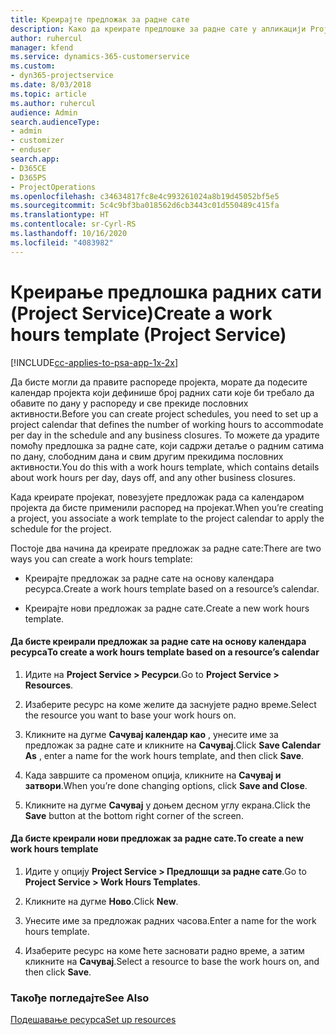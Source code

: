 ```yaml
---
title: Креирајте предложак за радне сате
description: Како да креирате предлошке за радне сате у апликацији Project Service
author: ruhercul
manager: kfend
ms.service: dynamics-365-customerservice
ms.custom:
- dyn365-projectservice
ms.date: 8/03/2018
ms.topic: article
ms.author: ruhercul
audience: Admin
search.audienceType:
- admin
- customizer
- enduser
search.app:
- D365CE
- D365PS
- ProjectOperations
ms.openlocfilehash: c34634817fc8e4c993261024a8b19d45052bf5e5
ms.sourcegitcommit: 5c4c9bf3ba018562d6cb3443c01d550489c415fa
ms.translationtype: HT
ms.contentlocale: sr-Cyrl-RS
ms.lasthandoff: 10/16/2020
ms.locfileid: "4083982"
---
```

# <a name="create-a-work-hours-template-project-service"></a><span data-ttu-id="08eeb-103">Креирање предлошка радних сати (Project Service)</span><span class="sxs-lookup"><span data-stu-id="08eeb-103">Create a work hours template (Project Service)</span></span>

[!INCLUDE[cc-applies-to-psa-app-1x-2x](../includes/cc-applies-to-psa-app-1x-2x.md)]

<span data-ttu-id="08eeb-104">Да бисте могли да правите распореде пројекта, морате да подесите календар пројекта који дефинише број радних сати које би требало да обавите по дану у распореду и све прекиде пословних активности.</span><span class="sxs-lookup"><span data-stu-id="08eeb-104">Before you can create project schedules, you need to set up a project calendar that defines the number of working hours to accommodate per day in the schedule and any business closures.</span></span> <span data-ttu-id="08eeb-105">То можете да урадите помоћу предлошка за радне сате, који садржи детаље о радним сатима по дану, слободним дана и свим другим прекидима пословних активности.</span><span class="sxs-lookup"><span data-stu-id="08eeb-105">You do this with a work hours template, which contains details about work hours per day, days off, and any other business closures.</span></span>  
  
 <span data-ttu-id="08eeb-106">Када креирате пројекат, повезујете предложак рада са календаром пројекта да бисте применили распоред на пројекат.</span><span class="sxs-lookup"><span data-stu-id="08eeb-106">When you’re creating a project, you associate a work template to the project calendar to apply the schedule for the project.</span></span>  
  
 <span data-ttu-id="08eeb-107">Постоје два начина да креирате предложак за радне сате:</span><span class="sxs-lookup"><span data-stu-id="08eeb-107">There are two ways you can create a work hours template:</span></span>  
  
-   <span data-ttu-id="08eeb-108">Креирајте предложак за радне сате на основу календара ресурса.</span><span class="sxs-lookup"><span data-stu-id="08eeb-108">Create a work hours template based on a resource’s calendar.</span></span>  
  
-   <span data-ttu-id="08eeb-109">Креирајте нови предложак за радне сате.</span><span class="sxs-lookup"><span data-stu-id="08eeb-109">Create a new work hours template.</span></span>  
  
#### <a name="to-create-a-work-hours-template-based-on-a-resources-calendar"></a><span data-ttu-id="08eeb-110">Да бисте креирали предложак за радне сате на основу календара ресурса</span><span class="sxs-lookup"><span data-stu-id="08eeb-110">To create a work hours template based on a resource’s calendar</span></span>  
  
1.  <span data-ttu-id="08eeb-111">Идите на **Project Service > Ресурси**.</span><span class="sxs-lookup"><span data-stu-id="08eeb-111">Go to **Project Service > Resources**.</span></span>  
  
2.  <span data-ttu-id="08eeb-112">Изаберите ресурс на коме желите да заснујете радно време.</span><span class="sxs-lookup"><span data-stu-id="08eeb-112">Select the resource you want to base your work hours on.</span></span>  
  
3.  <span data-ttu-id="08eeb-113">Кликните на дугме **Сачувај календар као** , унесите име за предложак за радне сате и кликните на **Сачувај**.</span><span class="sxs-lookup"><span data-stu-id="08eeb-113">Click **Save Calendar As** , enter a name for the work hours template, and then click **Save**.</span></span>  
  
4.  <span data-ttu-id="08eeb-114">Када завршите са променом опција, кликните на **Сачувај и затвори**.</span><span class="sxs-lookup"><span data-stu-id="08eeb-114">When you’re done changing options, click **Save and Close**.</span></span>  
  
5.  <span data-ttu-id="08eeb-115">Кликните на дугме **Сачувај** у доњем десном углу екрана.</span><span class="sxs-lookup"><span data-stu-id="08eeb-115">Click the **Save** button at the bottom right corner of the screen.</span></span>  
  
#### <a name="to-create-a-new-work-hours-template"></a><span data-ttu-id="08eeb-116">Да бисте креирали нови предложак за радне сате.</span><span class="sxs-lookup"><span data-stu-id="08eeb-116">To create a new work hours template</span></span>  
  
1.  <span data-ttu-id="08eeb-117">Идите у опцију **Project Service > Предлошци за радне сате**.</span><span class="sxs-lookup"><span data-stu-id="08eeb-117">Go to **Project Service > Work Hours Templates**.</span></span>  
  
2.  <span data-ttu-id="08eeb-118">Кликните на дугме **Ново**.</span><span class="sxs-lookup"><span data-stu-id="08eeb-118">Click **New**.</span></span>  
  
3.  <span data-ttu-id="08eeb-119">Унесите име за предложак радних часова.</span><span class="sxs-lookup"><span data-stu-id="08eeb-119">Enter a name for the work hours template.</span></span>  
  
4.  <span data-ttu-id="08eeb-120">Изаберите ресурс на коме ћете засновати радно време, а затим кликните на **Сачувај**.</span><span class="sxs-lookup"><span data-stu-id="08eeb-120">Select a resource to base the work hours on, and then click **Save**.</span></span>  
  
### <a name="see-also"></a><span data-ttu-id="08eeb-121">Такође погледајте</span><span class="sxs-lookup"><span data-stu-id="08eeb-121">See Also</span></span>  
 [<span data-ttu-id="08eeb-122">Подешавање ресурса</span><span class="sxs-lookup"><span data-stu-id="08eeb-122">Set up resources</span></span>](../psa/set-up-resources.md)
